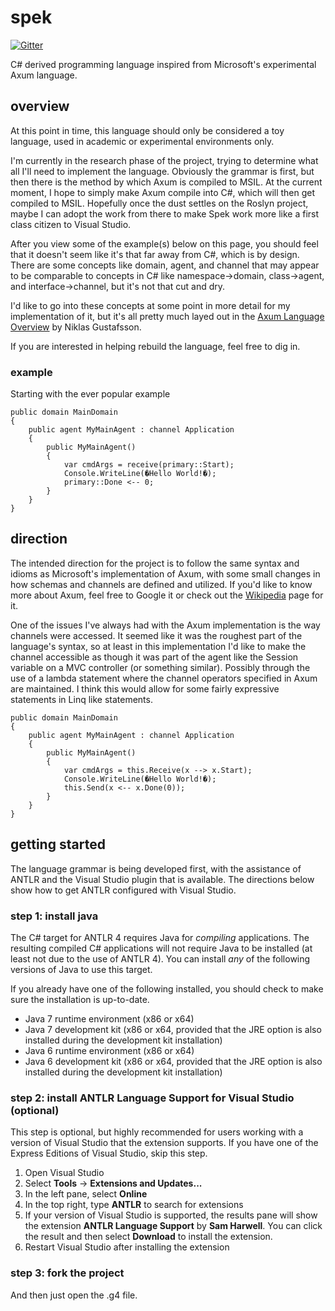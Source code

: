 # spek

[![Gitter](https://badges.gitter.im/Join%20Chat.svg)](https://gitter.im/electricsky/spek?utm_source=badge&utm_medium=badge&utm_campaign=pr-badge&utm_content=badge)

C# derived programming language inspired from Microsoft's experimental Axum language.

## overview

At this point in time, this language should only be considered a toy language, used in academic or experimental environments only.

I'm currently in the research phase of the project, trying to determine what all I'll need to implement the language. Obviously the grammar is first, but then there is the method by which Axum is compiled to MSIL. At the current moment, I hope to simply make Axum compile into C#, which will then get compiled to MSIL. Hopefully once the dust settles on the Roslyn project, maybe I can adopt the work from there to make Spek work more like a first class citizen to Visual Studio. 

After you view some of the example(s) below on this page, you should feel that it doesn't seem like it's that far away from C#, which is by design. There are some concepts like domain, agent, and channel that may appear to be comparable to concepts in C# like namespace->domain, class->agent, and interface->channel, but it's not that cut and dry.

I'd like to go into these concepts at some point in more detail for my implementation of it, but it's all pretty much layed out in the [Axum Language Overview](http://download.microsoft.com/download/B/D/5/BD51FFB2-C777-43B0-AC24-BDE3C88E231F/Axum%20Language%20Spec.pdf "Axum Language Overview") by Niklas Gustafsson.

If you are interested in helping rebuild the language, feel free to dig in.

### example

Starting with the ever popular example

    public domain MainDomain
    {
        public agent MyMainAgent : channel Application
        {
            public MyMainAgent()
            {
                var cmdArgs = receive(primary::Start);
                Console.WriteLine(�Hello World!�);
                primary::Done <-- 0;
            }
        }
    }
    
## direction

The intended direction for the project is to follow the same syntax and idioms as Microsoft's implementation of Axum, with some small changes in how schemas and channels are defined and utilized. If you'd like to know more about Axum, feel free to Google it or check out the [Wikipedia](http://en.wikipedia.org/wiki/Axum_(programming_language)) page for it.

One of the issues I've always had with the Axum implementation is the way channels were accessed. It seemed like it was the roughest part of the language's syntax, so at least in this implementation I'd like to make the channel accessible as though it was part of the agent like the Session variable on a MVC controller (or something similar). Possibly through the use of a lambda statement where the channel operators specified in Axum are maintained. I think this would allow for some fairly expressive statements in Linq like statements.

    public domain MainDomain
    {
        public agent MyMainAgent : channel Application
        {
            public MyMainAgent()
            {
                var cmdArgs = this.Receive(x --> x.Start);
                Console.WriteLine(�Hello World!�);
                this.Send(x <-- x.Done(0));
            }
        }
    }
    
    
## getting started

The language grammar is being developed first, with the assistance of ANTLR and the Visual Studio plugin that is available. The directions below show how to get ANTLR configured with Visual Studio.

### step 1: install java

The C# target for ANTLR 4 requires Java for *compiling* applications. The resulting compiled C# applications will not require Java to be installed (at least not due to the use of ANTLR 4). You can install *any* of the following versions of Java to use this target.

If you already have one of the following installed, you should check to make sure the installation is up-to-date.

* Java 7 runtime environment (x86 or x64)
* Java 7 development kit (x86 or x64, provided that the JRE option is also installed during the development kit installation)
* Java 6 runtime environment (x86 or x64)
* Java 6 development kit (x86 or x64, provided that the JRE option is also installed during the development kit installation)

### step 2: install ANTLR Language Support for Visual Studio (optional)

This step is optional, but highly recommended for users working with a version of Visual Studio that the extension supports. If you have one of the Express Editions of Visual Studio, skip this step.

1. Open Visual Studio
2. Select **Tools** &rarr; **Extensions and Updates...**
3. In the left pane, select **Online**
4. In the top right, type **ANTLR** to search for extensions
5. If your version of Visual Studio is supported, the results pane will show the extension **ANTLR Language Support** by **Sam Harwell**. You can click the result and then select **Download** to install the extension.
6. Restart Visual Studio after installing the extension

### step 3: fork the project

And then just open the .g4 file.
